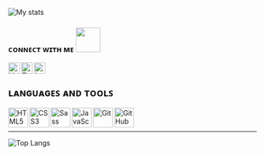 ![My stats](https://github-readme-stats.vercel.app/api?username=narekmagtaghyan&show_icons=true&count_private=true&theme=algolia)


### ᴄᴏɴɴᴇᴄᴛ ᴡɪᴛʜ ᴍᴇ <img src="https://media.giphy.com/media/VgCDAzcKvsR6OM0uWg/giphy.gif" width="50">

[<img align="left" alt="VK" width="23px" src="https://www.flaticon.com/svg/vstatic/svg/2111/2111712.svg?token=exp=1620147469~hmac=8d68106a21a0b8c9149670c9a7d41941" />][VK]
[<img align="left" alt="Telegram" width="23px" src="https://www.flaticon.com/svg/vstatic/svg/2111/2111644.svg?token=exp=1620147007~hmac=88cc20f2be50c0d44840245abdca3e95" />][Telegram]
[<img align="left" alt="Instagram" width="23px" src="https://www.flaticon.com/svg/vstatic/svg/733/733558.svg?token=exp=1620146969~hmac=a29505ec6fe6ed10007c4e6b2b1e95c0" />][Instagram]

<br/>

## ʟᴀɴɢᴜᴀɢᴇꜱ ᴀɴᴅ ᴛᴏᴏʟꜱ

<img align="left" alt="HTML5" width="40px" src="https://www.flaticon.com/svg/vstatic/svg/136/136528.svg?token=exp=1620243134~hmac=e28d1837fc8062b331315effe132c109" />
<img align="left" alt="CSS3" width="40px" src="https://www.flaticon.com/svg/vstatic/svg/136/136527.svg?token=exp=1620243229~hmac=97e5aeea759a1f6263a4ffea4f8d6454" />
<img align="left" alt="Sass" width="40px" src="https://www.flaticon.com/svg/vstatic/svg/460/460993.svg?token=exp=1620415042~hmac=99fcc6c60a65d1d6195855000451ca30" />
<img align="left" alt="JavaScript" width="40px" src="https://www.flaticon.com/svg/vstatic/svg/919/919828.svg?token=exp=1620415083~hmac=8c4a7b8094bd419f908ca36f57aa697d" />
<img align="left" alt="Git" width="40px" src="https://www.flaticon.com/svg/vstatic/svg/1680/1680936.svg?token=exp=1620414850~hmac=6e29f5ef367c0f3bf91c8fd7da185ca7" />
<img align="left" alt="GitHub" width="40px" src="https://www.flaticon.com/svg/vstatic/svg/733/733553.svg?token=exp=1620242331~hmac=0bcbdeca337dd74e8e329e2af43e1513" />

<br/>
<br/>


[VK]: https://vk.com/narekmag
[Telegram]: https://www.linkedin.com/in/narekmag
[Instagram]: https://www.instagram.com/narekmag

<hr/>

![Top Langs](https://github-readme-stats.vercel.app/api/top-langs/?username=narekmagtaghyan)
